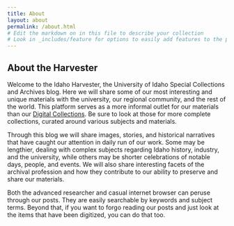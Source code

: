 ```yaml
---
title: About
layout: about
permalink: /about.html
# Edit the markdown on in this file to describe your collection
# Look in _includes/feature for options to easily add features to the page
---
```



## About the Harvester

Welcome to the Idaho Harvester, the University of Idaho Special Collections and Archives blog. Here we will share some of our most interesting and unique materials with the university, our regional community, and the rest of the world. This platform serves as a more informal outlet for our materials than our [Digital Collections](https://www.lib.uidaho.edu/digital/). Be sure to look at those for more complete collections, curated around various subjects and materials. 

Through this blog we will share images, stories, and historical narratives that have caught our attention in daily run of our work. Some may be lengthier, dealing with complex subjects regarding Idaho history, industry, and the university, while others may be shorter celebrations of notable days, people, and events. We will also share interesting facets of the archival profession and how they contribute to our ability to preserve and share our materials.  

Both the advanced researcher and casual internet browser can peruse through our posts. They are easily searchable by keywords and subject terms. Beyond that, if you want to forgo reading our posts and just look at the items that have been digitized, you can do that too.  